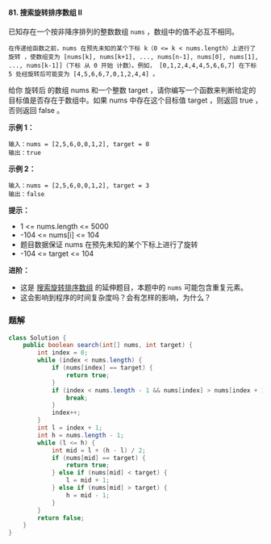 #### 81. 搜索旋转排序数组 II

已知存在一个按非降序排列的整数数组 `nums` ，数组中的值不必互不相同。

`在传递给函数之前，nums 在预先未知的某个下标 k（0 <= k < nums.length）上进行了 旋转 ，使数组变为 [nums[k], nums[k+1], ..., nums[n-1], nums[0], nums[1], ..., nums[k-1]]（下标 从 0 开始 计数）。例如， [0,1,2,4,4,4,5,6,6,7] 在下标 5 处经旋转后可能变为 [4,5,6,6,7,0,1,2,4,4] 。`

给你 旋转后 的数组 nums 和一个整数 target ，请你编写一个函数来判断给定的目标值是否存在于数组中。如果 nums 中存在这个目标值 target ，则返回 true ，否则返回 false 。

**示例 1：**

```shell
输入：nums = [2,5,6,0,0,1,2], target = 0
输出：true
```

**示例 2：**

```shell
输入：nums = [2,5,6,0,0,1,2], target = 3
输出：false
```

**提示：**

* 1 <= nums.length <= 5000
* -104 <= nums[i] <= 104
* 题目数据保证 nums 在预先未知的某个下标上进行了旋转
* -104 <= target <= 104

**进阶：**

- 这是 [搜索旋转排序数组](https://leetcode-cn.com/problems/search-in-rotated-sorted-array/description/) 的延伸题目，本题中的 `nums` 可能包含重复元素。
- 这会影响到程序的时间复杂度吗？会有怎样的影响，为什么？

### 题解

```java
class Solution {
    public boolean search(int[] nums, int target) {
        int index = 0;
        while (index < nums.length) {
            if (nums[index] == target) {
                return true;
            }
            if (index < nums.length - 1 && nums[index] > nums[index + 1]) {
                break;
            }
            index++;
        }
        int l = index + 1;
        int h = nums.length - 1;
        while (l <= h) {
            int mid = l + (h - l) / 2;
            if (nums[mid] == target) {
                return true;
            } else if (nums[mid] < target) {
                l = mid + 1;
            } else if (nums[mid] > target) {
                h = mid - 1;
            }
        }
        return false;
    }
}
```

